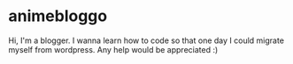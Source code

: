 # animebloggo
Hi, I'm a blogger. I wanna learn how to code so that one day I could migrate myself from wordpress. Any help would be appreciated :)
